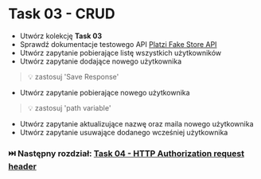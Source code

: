 # Task 03 - CRUD

* Utwórz kolekcję **Task 03**
* Sprawdź dokumentacje testowego API [Platzi Fake Store API](https://fakeapi.platzi.com/)
* Utwórz zapytanie pobierające listę wszystkich użytkowników
* Utwórz zapytanie dodające nowego użytkownika

> 💡 zastosuj 'Save Response'

* Utwórz zapytanie pobierające nowego użytkownika

> 💡 zastosuj 'path variable'

* Utwórz zapytanie aktualizujące nazwę oraz maila nowego użytkownika
* Utwórz zapytanie usuwające dodanego wcześniej użytkownika

### ⏭️ Następny rozdział: [Task 04 - HTTP Authorization request header](04-task-http-authorization-request-header.md)
